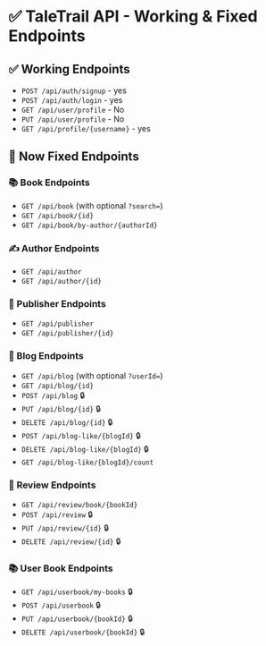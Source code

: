 
# ✅ TaleTrail API - Working & Fixed Endpoints

## ✅ Working Endpoints

- `POST /api/auth/signup` - yes
- `POST /api/auth/login` - yes
- `GET /api/user/profile` - No
- `PUT /api/user/profile` - No
- `GET /api/profile/{username}` - yes

## 🔄 Now Fixed Endpoints

### 📚 Book Endpoints
- `GET /api/book` (with optional `?search=`)
- `GET /api/book/{id}`
- `GET /api/book/by-author/{authorId}`

### ✍️ Author Endpoints
- `GET /api/author`
- `GET /api/author/{id}`

### 🏢 Publisher Endpoints
- `GET /api/publisher`
- `GET /api/publisher/{id}`

### 📝 Blog Endpoints
- `GET /api/blog` (with optional `?userId=`)
- `GET /api/blog/{id}`
- `POST /api/blog` 🔒
- `PUT /api/blog/{id}` 🔒
- `DELETE /api/blog/{id}` 🔒
- `POST /api/blog-like/{blogId}` 🔒
- `DELETE /api/blog-like/{blogId}` 🔒
- `GET /api/blog-like/{blogId}/count`

### 🌟 Review Endpoints
- `GET /api/review/book/{bookId}`
- `POST /api/review` 🔒
- `PUT /api/review/{id}` 🔒
- `DELETE /api/review/{id}` 🔒

### 📚 User Book Endpoints
- `GET /api/userbook/my-books` 🔒
- `POST /api/userbook` 🔒
- `PUT /api/userbook/{bookId}` 🔒
- `DELETE /api/userbook/{bookId}` 🔒
